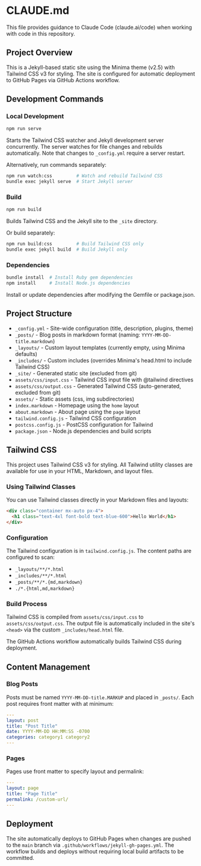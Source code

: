 # CLAUDE.md

This file provides guidance to Claude Code (claude.ai/code) when working with code in this repository.

## Project Overview

This is a Jekyll-based static site using the Minima theme (v2.5) with Tailwind CSS v3 for styling. The site is configured for automatic deployment to GitHub Pages via GitHub Actions workflow.

## Development Commands

### Local Development
```bash
npm run serve
```
Starts the Tailwind CSS watcher and Jekyll development server concurrently. The server watches for file changes and rebuilds automatically. Note that changes to `_config.yml` require a server restart.

Alternatively, run commands separately:
```bash
npm run watch:css         # Watch and rebuild Tailwind CSS
bundle exec jekyll serve  # Start Jekyll server
```

### Build
```bash
npm run build
```
Builds Tailwind CSS and the Jekyll site to the `_site` directory.

Or build separately:
```bash
npm run build:css         # Build Tailwind CSS only
bundle exec jekyll build  # Build Jekyll only
```

### Dependencies
```bash
bundle install  # Install Ruby gem dependencies
npm install     # Install Node.js dependencies
```
Install or update dependencies after modifying the Gemfile or package.json.

## Project Structure

- `_config.yml` - Site-wide configuration (title, description, plugins, theme)
- `_posts/` - Blog posts in markdown format (naming: `YYYY-MM-DD-title.markdown`)
- `_layouts/` - Custom layout templates (currently empty, using Minima defaults)
- `_includes/` - Custom includes (overrides Minima's head.html to include Tailwind CSS)
- `_site/` - Generated static site (excluded from git)
- `assets/css/input.css` - Tailwind CSS input file with @tailwind directives
- `assets/css/output.css` - Generated Tailwind CSS (auto-generated, excluded from git)
- `assets/` - Static assets (css, img subdirectories)
- `index.markdown` - Homepage using the `home` layout
- `about.markdown` - About page using the `page` layout
- `tailwind.config.js` - Tailwind CSS configuration
- `postcss.config.js` - PostCSS configuration for Tailwind
- `package.json` - Node.js dependencies and build scripts

## Tailwind CSS

This project uses Tailwind CSS v3 for styling. All Tailwind utility classes are available for use in your HTML, Markdown, and layout files.

### Using Tailwind Classes
You can use Tailwind classes directly in your Markdown files and layouts:
```html
<div class="container mx-auto px-4">
  <h1 class="text-4xl font-bold text-blue-600">Hello World</h1>
</div>
```

### Configuration
The Tailwind configuration is in `tailwind.config.js`. The content paths are configured to scan:
- `_layouts/**/*.html`
- `_includes/**/*.html`
- `_posts/**/*.{md,markdown}`
- `./*.{html,md,markdown}`

### Build Process
Tailwind CSS is compiled from `assets/css/input.css` to `assets/css/output.css`. The output file is automatically included in the site's `<head>` via the custom `_includes/head.html` file.

The GitHub Actions workflow automatically builds Tailwind CSS during deployment.

## Content Management

### Blog Posts
Posts must be named `YYYY-MM-DD-title.MARKUP` and placed in `_posts/`. Each post requires front matter with at minimum:
```yaml
---
layout: post
title: "Post Title"
date: YYYY-MM-DD HH:MM:SS -0700
categories: category1 category2
---
```

### Pages
Pages use front matter to specify layout and permalink:
```yaml
---
layout: page
title: "Page Title"
permalink: /custom-url/
---
```

## Deployment

The site automatically deploys to GitHub Pages when changes are pushed to the `main` branch via `.github/workflows/jekyll-gh-pages.yml`. The workflow builds and deploys without requiring local build artifacts to be committed.
